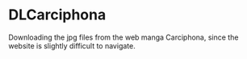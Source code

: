 # DLCarciphona
Downloading the jpg files from the web manga Carciphona, since the website is slightly difficult to navigate.
